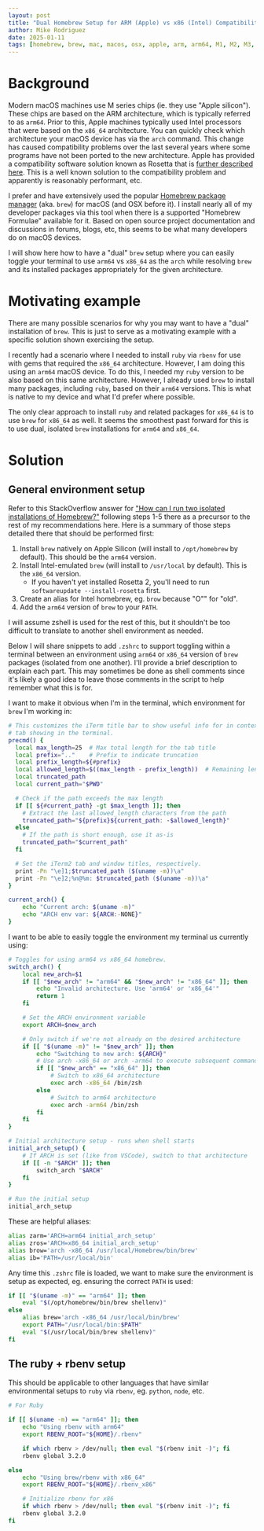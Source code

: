 ```yaml
---
layout: post
title: "Dual Homebrew Setup for ARM (Apple) vs x86 (Intel) Compatibility"
author: Mike Rodriguez
date: 2025-01-11
tags: [homebrew, brew, mac, macos, osx, apple, arm, arm64, M1, M2, M3, M4, intel, x86, x86_64, development, programming, build, setup]
---
```


# Background

Modern macOS machines use M series chips (ie. they use "Apple silicon"). These chips are based on
the ARM architecture, which is typically referred to as `arm64`. Prior to this, Apple machines
typically used Intel processors that were based on the `x86_64` architecture. You can quickly check
which architecture your macOS device has via the `arch` command. This change has caused
compatibility problems over the last several years where some programs have not been ported to the
new architecture. Apple has provided a compatibility software solution known as Rosetta that is
[further described here](https://support.apple.com/en-us/102527). This is a well known solution to
the compatibility problem and apparently is reasonably performant, etc.

I prefer and have extensively used the popular [Homebrew package manager](https://brew.sh/) (aka.
`brew`) for macOS (and OSX before it). I install nearly all of my developer packages via this tool
when there is a supported "Homebrew Formulae" available for it. Based on open source project
documentation and discussions in forums, blogs, etc, this seems to be what many developers do on
macOS devices.

I will show here how to have a "dual" `brew` setup where you can easily toggle your terminal to use
`arm64` vs `x86_64` as the `arch` while resolving `brew` and its installed packages appropriately
for the given architecture.

# Motivating example

There are many possible scenarios for why you may want to have a "dual" installation of `brew`. This
is just to serve as a motivating example with a specific solution shown exercising the setup.

I recently had a scenario where I needed to install `ruby` via `rbenv` for use with gems that
required the `x86_64` architecture. However, I am doing this using an `arm64` macOS device. To do
this, I needed my `ruby` version to be also based on this same architecture. However, I already used
`brew` to install many packages, including `ruby`, based on their `arm64` versions. This is what is
native to my device and what I'd prefer where possible.

The only clear approach to install `ruby` and related packages for `x86_64` is to use `brew` for
`x86_64` as well. It seems the smoothest past forward for this is to use dual, isolated `brew`
installations for `arm64` and `x86_64`.

# Solution

## General environment setup

Refer to this StackOverflow answer for ["How can I run two isolated installations of
Homebrew?"](https://stackoverflow.com/questions/64951024/how-can-i-run-two-isolated-installations-of-homebrew/64951025#64951025)
following steps 1-5 there as a precursor to the rest of my recommendations here. Here is a summary
of those steps detailed there that should be performed first:
1. Install `brew` natively on Apple Silicon (will install to `/opt/homebrew` by default). This
   should be the `arm64` version.
1. Install Intel-emulated `brew` (will install to `/usr/local` by default). This is the `x86_64`
   version.
   - If you haven't yet installed Rosetta 2, you'll need to run `softwareupdate --install-rosetta`
     first.
1. Create an alias for Intel homebrew, eg. `brow` because "O"" for "old".
1. Add the `arm64` version of `brew` to your `PATH`.

I will assume zshell is used for the rest of this, but it shouldn't be too difficult to translate to
another shell environment as needed.

Below I will share snippets to add `.zshrc` to support toggling within a terminal between an
environment using `arm64` or `x86_64` version of `brew` packages (isolated from one another). I'll
provide a brief description to explain each part. This may sometimes be done as shell comments since
it's likely a good idea to leave those comments in the script to help remember what this is for.

I want to make it obvious when I'm in the terminal, which environment for `brew` I'm working in:
```sh
# This customizes the iTerm title bar to show useful info for in context of the
# tab showing in the terminal.
precmd() {
  local max_length=25  # Max total length for the tab title
  local prefix=".."    # Prefix to indicate truncation
  local prefix_length=${#prefix}
  local allowed_length=$((max_length - prefix_length))  # Remaining length for the path
  local truncated_path
  local current_path="$PWD"

  # Check if the path exceeds the max length
  if [[ ${#current_path} -gt $max_length ]]; then
    # Extract the last allowed_length characters from the path
    truncated_path="${prefix}${current_path: -$allowed_length}"
  else
    # If the path is short enough, use it as-is
    truncated_path="$current_path"
  fi

  # Set the iTerm2 tab and window titles, respectively.
  print -Pn "\e]1;$truncated_path ($(uname -m))\a"
  print -Pn "\e]2;%n@%m: $truncated_path ($(uname -m))\a"
}
```

```sh
current_arch() {
    echo "Current arch: $(uname -m)"
    echo "ARCH env var: ${ARCH:-NONE}"
}
```

I want to be able to easily toggle the environment my terminal us currently using:
```sh
# Toggles for using arm64 vs x86_64 homebrew.
switch_arch() {
    local new_arch=$1
    if [[ "$new_arch" != "arm64" && "$new_arch" != "x86_64" ]]; then
        echo "Invalid architecture. Use 'arm64' or 'x86_64'"
        return 1
    fi

    # Set the ARCH environment variable
    export ARCH=$new_arch

    # Only switch if we're not already on the desired architecture
    if [[ "$(uname -m)" != "$new_arch" ]]; then
        echo "Switching to new arch: ${ARCH}"
        # Use arch -x86_64 or arch -arm64 to execute subsequent commands
        if [[ "$new_arch" == "x86_64" ]]; then
            # Switch to x86_64 architecture
            exec arch -x86_64 /bin/zsh
        else
            # Switch to arm64 architecture
            exec arch -arm64 /bin/zsh
        fi
    fi
}

# Initial architecture setup - runs when shell starts
initial_arch_setup() {
    # If ARCH is set (like from VSCode), switch to that architecture
    if [[ -n "$ARCH" ]]; then
        switch_arch "$ARCH"
    fi
}

# Run the initial setup
initial_arch_setup
```

These are helpful aliases:
```sh
alias zarm='ARCH=arm64 initial_arch_setup'
alias zros='ARCH=x86_64 initial_arch_setup'
alias brow='arch -x86_64 /usr/local/Homebrew/bin/brew'
alias ib='PATH=/usr/local/bin'
```

Any time this `.zshrc` file is loaded, we want to make sure the environment is setup as expected,
eg. ensuring the correct `PATH` is used:
```sh
if [[ "$(uname -m)" == "arm64" ]]; then
    eval "$(/opt/homebrew/bin/brew shellenv)"
else
    alias brew='arch -x86_64 /usr/local/bin/brew'
    export PATH="/usr/local/bin:$PATH"
    eval "$(/usr/local/bin/brew shellenv)"
fi
```

## The ruby + rbenv setup

This should be applicable to other languages that have similar environmental setups to `ruby` via
`rbenv`, eg. `python`, `node`, etc.

```sh
# For Ruby

if [[ $(uname -m) == "arm64" ]]; then
    echo "Using rbenv with arm64"
    export RBENV_ROOT="${HOME}/.rbenv"

    if which rbenv > /dev/null; then eval "$(rbenv init -)"; fi
    rbenv global 3.2.0

else
    echo "Using brew/rbenv with x86_64"
    export RBENV_ROOT="${HOME}/.rbenv_x86"

    # Initialize rbenv for x86
    if which rbenv > /dev/null; then eval "$(rbenv init -)"; fi
    rbenv global 3.2.0
fi
```
